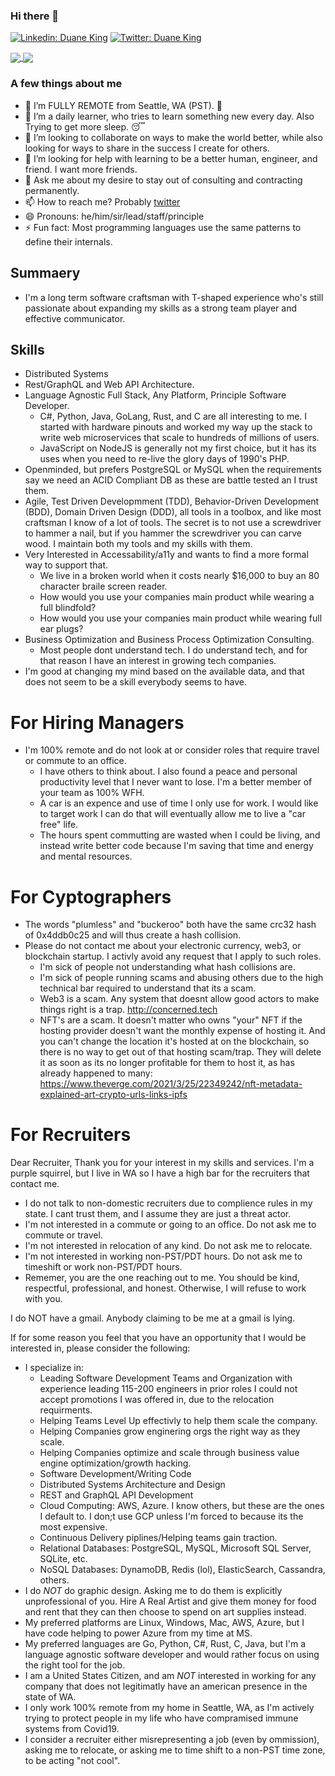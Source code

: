### Hi there 👋

[![Linkedin: Duane King](https://img.shields.io/badge/-Duane%20King-blue?style=flat-square&logo=Linkedin&logoColor=white&link=https://www.linkedin.com/in/duaneking/)](https://www.linkedin.com/in/duaneking/)
[![Twitter: Duane King](https://img.shields.io/twitter/follow/honestduane?style=social)](https://twitter.com/honestduane)

<a href="https://github.com/anuraghazra/github-readme-stats#github-stats-card">
  <img align="center" src="https://github-readme-stats.vercel.app/api?username=duaneking&count_private=true&show_icons=true&theme=tokyonight" />
</a>
<a href="https://github.com/anuraghazra/github-readme-stats#top-languages-card">
  <img align="center" src="https://github-readme-stats.vercel.app/api/top-langs/?username=duaneking&theme=tokyonight&layout=compact&hide=XML,CSS,Svelte,rich%20text%20format&langs_count=8" />
</a>

### A few things about me

- 🔭 I’m FULLY REMOTE from Seattle, WA (PST). 🚀
- 🌱 I’m a daily learner, who tries to learn something new every day. Also Trying to get more sleep. 😴 
- 👯 I’m looking to collaborate on ways to make the world better, while also looking for ways to share in the success I create for others.
- 🤔 I’m looking for help with learning to be a better human, engineer, and friend.  I want more friends.
- 💬 Ask me about my desire to stay out of consulting and contracting permanently.
- 📫 How to reach me? Probably [twitter](https://twitter.com/intent/follow?original_referer=https%3A%2F%2Fwww.github.com%2F&ref_src=twsrc%5Etfw&region=follow_link&screen_name=honestduane&tw_p=followbutton)
- 😄 Pronouns: he/him/sir/lead/staff/principle
- ⚡ Fun fact: Most programming languages use the same patterns to define their internals.

## Summaery
- I'm a long term software craftsman with T-shaped experience who's still passionate about expanding my skills as a strong team player and effective communicator.

## Skills

- Distributed Systems
- Rest/GraphQL and Web API Architecture.
- Language Agnostic Full Stack, Any Platform, Principle Software Developer.
  - C#, Python, Java, GoLang, Rust, and C are all interesting to me.  I started with hardware pinouts and worked my way up the stack to write web microservices that scale to hundreds of millions of users.
  - JavaScript on NodeJS is generally not my first choice, but it has its uses when you need to re-live the glory days of 1990's PHP.
- Openminded, but prefers PostgreSQL or MySQL when the requirements say we need an ACID Compliant DB as these are battle tested an I trust them.
- Agile, Test Driven Developmment (TDD), Behavior-Driven Development (BDD), Domain Driven Design (DDD), all tools in a toolbox, and like most craftsman I know of a lot of tools. The secret is to not use a screwdriver to hammer a nail, but if you hammer the screwdriver you can carve wood. I maintain both my tools and my skills with them.
- Very Interested in Accessability/a11y and wants to find a more formal way to support that.
  - We live in a broken world when it costs nearly $16,000 to buy an 80 character braile screen reader.
  - How would you use your companies main product while wearing a full blindfold?
  - How would you use your companies main product while wearing full ear plugs?
- Business Optimization and Business Process Optimization Consulting.
  - Most people dont understand tech. I do understand tech, and for that reason I have an interest in growing tech companies.
- I'm good at changing my mind based on the available data, and that does not seem to be a skill everybody seems to have.

# For Hiring Managers
* I'm 100% remote and do not look at or consider roles that require travel or commute to an office.
  - I have others to think about.  I also found a peace and personal productivity level that I never want to lose.  I'm a better member of your team as 100% WFH.
  - A car is an expence and use of time I only use for work. I would like to target work I can do that will eventually allow me to live a "car free" life. 
  - The hours spent commutting are wasted when I could be living, and instead write better code because I'm saving that time and energy and mental resources.

# For Cyptographers
* The words "plumless" and "buckeroo" both have the same crc32 hash of 0x4ddb0c25 and will thus create a hash collision.
* Please do not contact me about your electronic currency, web3, or blockchain startup. I activly avoid any request that I apply to such roles.
  - I'm sick of people not understanding what hash collisions are.
  - I'm sick of people running scams and abusing others due to the high technical bar required to understand that its a scam.
  - Web3 is a scam. Any system that doesnt allow good actors to make things right is a trap. http://concerned.tech
  - NFT's are a scam. It doesn't matter who owns "your" NFT if the hosting provider doesn't want the monthly expense of hosting it. And you can't change the location it's hosted at on the blockchain, so there is no way to get out of that hosting scam/trap. They will delete it as soon as its no longer profitable for them to host it, as has already happened to many: https://www.theverge.com/2021/3/25/22349242/nft-metadata-explained-art-crypto-urls-links-ipfs

# For Recruiters
Dear Recruiter,
  Thank you for your interest in my skills and services.  I'm a purple squirrel, but I live in WA so I have a high bar for the recruiters that contact me.
  - I do not talk to non-domestic recruiters due to complience rules in my state.  I cant trust them, and I assume they are just a threat actor.
  - I'm not interested in a commute or going to an office. Do not ask me to commute or travel.
  - I'm not interested in relocation of any kind.  Do not ask me to relocate.
  - I'm not interested in working non-PST/PDT hours.  Do not ask me to timeshift or work non-PST/PDT hours.
  - Rememer, you are the one reaching out to me.  You should be kind, respectful, professional, and honest. Otherwise, I will refuse to work with you.

I do NOT have a gmail.  Anybody claiming to be me at a gmail is lying.

If for some reason you feel that you have an opportunity that I would be interested in, please consider the following:
* I specialize in:
    * Leading Software Development Teams and Organization with experience leading 115-200 engineers in prior roles I could not accept promotions I was offered in, due to the relocation requirments.
    * Helping Teams Level Up effectivly to help them scale the company.
    * Helping Companies grow enginering orgs the right way as they scale.
    * Helping Companies optimize and scale through business value engine optimization/growth hacking.
    * Software Development/Writing Code
    * Distributed Systems Architecture and Design
    * REST and GraphQL API Development
    * Cloud Computing: AWS, Azure. I know others, but these are the ones I default to. I don;t use GCP unless I'm forced to because its the most expensive.
    * Continuous Delivery piplines/Helping teams gain traction.
    * Relational Databases: PostgreSQL, MySQL, Microsoft SQL Server, SQLite, etc.
    * NoSQL Databases: DynamoDB, Redis (lol), ElasticSearch, Cassandra, others.
* I do *NOT* do graphic design.  Asking me to do them is explicitly unprofessional of you. Hire A Real Artist and give them money for food and rent that they can then choose to spend on art supplies instead.
* My preferred platforms are Linux, Windows, Mac, AWS, Azure, but I have code helping to power Azure from my time at MS.
* My preferred languages are Go, Python, C#, Rust, C, Java, but I'm a language agnostic software developer and would rather focus on using the right tool for the job.
* I am a United States Citizen, and am *NOT* interested in working for any company that does not legitimatly have an american presence in the state of WA.
* I only work 100% remote from my home in Seattle, WA, as I'm actively trying to protect people in my life who have compramised immune systems from Covid19.
* I consider a recruiter either misrepresenting a job (even by ommission), asking me to relocate, or asking me to time shift to a non-PST time zone, to be acting "not cool".
